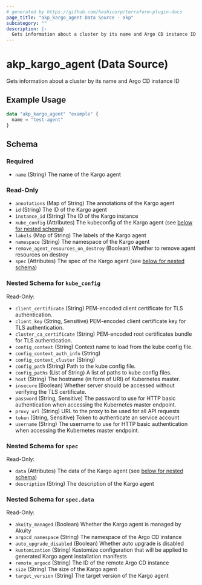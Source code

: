 ```yaml
---
# generated by https://github.com/hashicorp/terraform-plugin-docs
page_title: "akp_kargo_agent Data Source - akp"
subcategory: ""
description: |-
  Gets information about a cluster by its name and Argo CD instance ID
---
```


# akp_kargo_agent (Data Source)

Gets information about a cluster by its name and Argo CD instance ID

## Example Usage

```terraform
data "akp_kargo_agent" "example" {
  name = "test-agent"
}
```

<!-- schema generated by tfplugindocs -->
## Schema

### Required

- `name` (String) The name of the Kargo agent

### Read-Only

- `annotations` (Map of String) The annotations of the Kargo agent
- `id` (String) The ID of the Kargo agent
- `instance_id` (String) The ID of the Kargo instance
- `kube_config` (Attributes) The kubeconfig of the Kargo agent (see [below for nested schema](#nestedatt--kube_config))
- `labels` (Map of String) The labels of the Kargo agent
- `namespace` (String) The namespace of the Kargo agent
- `remove_agent_resources_on_destroy` (Boolean) Whether to remove agent resources on destroy
- `spec` (Attributes) The spec of the Kargo agent (see [below for nested schema](#nestedatt--spec))

<a id="nestedatt--kube_config"></a>
### Nested Schema for `kube_config`

Read-Only:

- `client_certificate` (String) PEM-encoded client certificate for TLS authentication.
- `client_key` (String, Sensitive) PEM-encoded client certificate key for TLS authentication.
- `cluster_ca_certificate` (String) PEM-encoded root certificates bundle for TLS authentication.
- `config_context` (String) Context name to load from the kube config file.
- `config_context_auth_info` (String)
- `config_context_cluster` (String)
- `config_path` (String) Path to the kube config file.
- `config_paths` (List of String) A list of paths to kube config files.
- `host` (String) The hostname (in form of URI) of Kubernetes master.
- `insecure` (Boolean) Whether server should be accessed without verifying the TLS certificate.
- `password` (String, Sensitive) The password to use for HTTP basic authentication when accessing the Kubernetes master endpoint.
- `proxy_url` (String) URL to the proxy to be used for all API requests
- `token` (String, Sensitive) Token to authenticate an service account
- `username` (String) The username to use for HTTP basic authentication when accessing the Kubernetes master endpoint.


<a id="nestedatt--spec"></a>
### Nested Schema for `spec`

Read-Only:

- `data` (Attributes) The data of the Kargo agent (see [below for nested schema](#nestedatt--spec--data))
- `description` (String) The description of the Kargo agent

<a id="nestedatt--spec--data"></a>
### Nested Schema for `spec.data`

Read-Only:

- `akuity_managed` (Boolean) Whether the Kargo agent is managed by Akuity
- `argocd_namespace` (String) The namespace of the Argo CD instance
- `auto_upgrade_disabled` (Boolean) Whether auto upgrade is disabled
- `kustomization` (String) Kustomize configuration that will be applied to generated Kargo agent installation manifests
- `remote_argocd` (String) The ID of the remote Argo CD instance
- `size` (String) The size of the Kargo agent
- `target_version` (String) The target version of the Kargo agent
